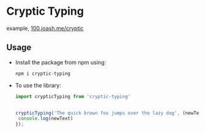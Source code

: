 # Cryptic Typing

example, [100.joash.me/cryptic](https://100.joash.me/003)

## Usage

- Install the package from npm using:
  ```sh
  npm i cryptic-typing 
  ```
- To use the library: 
  ```js
  import crypticTyping from 'cryptic-typing'
  
  
  crypticTyping('The quick brown fox jumps over the lazy dog', (newText) => {
   console.log(newText)
  });
  ```

